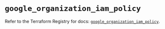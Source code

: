 # `google_organization_iam_policy`

Refer to the Terraform Registry for docs: [`google_organization_iam_policy`](https://registry.terraform.io/providers/hashicorp/google-beta/6.38.0/docs/resources/google_organization_iam_policy).
